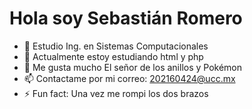# Hola soy Sebastián Romero

- 🔭 Estudio Ing. en Sistemas Computacionales
- 🌱 Actualmente estoy estudiando html y php
- 💬 Me gusta mucho El señor de los anillos y Pokémon
- 📫 Contactame por mi correo: 202160424@ucc.mx
- ⚡ Fun fact: Una vez me rompi los dos brazos

